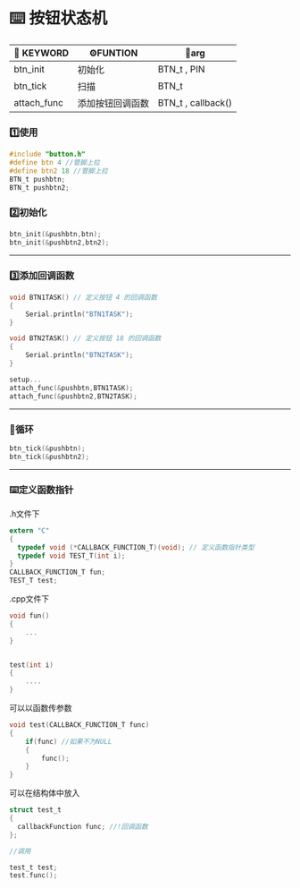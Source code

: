 # :keyboard: 按钮状态机

|:key: KEYWORD     | :gear:FUNTION          | :book:arg                |
| ----------- | ---------------- | ------------------ |
| btn_init    | 初始化           | BTN_t , PIN        |
| btn_tick    | 扫描             | BTN_t              |
| attach_func | 添加按钮回调函数 | BTN_t , callback() |


### :one:使用
```c
#include "button.h"
#define btn 4 //管脚上拉
#define btn2 18 //管脚上拉
BTN_t pushbtn;
BTN_t pushbtn2;
```

### :two:初始化

```c
btn_init(&pushbtn,btn);
btn_init(&pushbtn2,btn2);
```
------

### :three:添加回调函数
```c
void BTN1TASK() // 定义按钮 4 的回调函数
{
    Serial.println("BTN1TASK");
}

void BTN2TASK() // 定义按钮 18 的回调函数
{
    Serial.println("BTN2TASK");
}

setup...
attach_func(&pushbtn,BTN1TASK);
attach_func(&pushbtn2,BTN2TASK);
```
------
### :key:循环

```c
btn_tick(&pushbtn);
btn_tick(&pushbtn2);
```
------
### :keyboard:定义函数指针
.h文件下
```c
extern "C"
{
  typedef void (*CALLBACK_FUNCTION_T)(void); // 定义函数指针类型
  typedef void TEST_T(int i);
}
CALLBACK_FUNCTION_T fun;
TEST_T test;
```

.cpp文件下
```c
void fun()
{
    ...
}


test(int i)
{
    ....
}
```
可以以函数传参数
```c
void test(CALLBACK_FUNCTION_T func)
{
    if(func) //如果不为NULL
    {
        func();
    }
}
```
可以在结构体中放入
```c
struct test_t
{
  callbackFunction func; //!回调函数
};

//调用

test_t test;
test.func();
```

